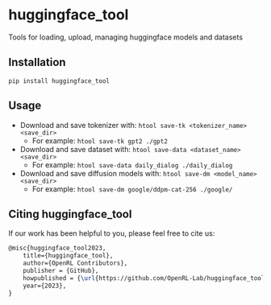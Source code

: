 # huggingface_tool

Tools for loading, upload, managing huggingface models and datasets


## Installation

`pip install huggingface_tool`

## Usage

- Download and save tokenizer with: `htool save-tk <tokenizer_name> <save_dir>`
  - For example: `htool save-tk gpt2 ./gpt2 `
- Download and save dataset with: `htool save-data <dataset_name> <save_dir>`
  - For example: `htool save-data daily_dialog ./daily_dialog`
- Download and save diffusion models with: `htool save-dm <model_name> <save_dir>`
  - For example: `htool save-dm google/ddpm-cat-256 ./google/`


## Citing huggingface_tool

If our work has been helpful to you, please feel free to cite us:
```latex
@misc{huggingface_tool2023,
    title={huggingface_tool},
    author={OpenRL Contributors},
    publisher = {GitHub},
    howpublished = {\url{https://github.com/OpenRL-Lab/huggingface_tool}},
    year={2023},
}
```